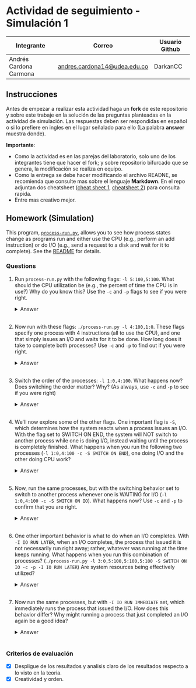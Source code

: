 # Actividad de seguimiento - Simulación 1

|Integrante|Correo|Usuario Github|
|---|---|---|
|Andrés Cardona Carmona|andres.cardona14@udea.edu.co|DarkanCC|

## Instrucciones

Antes de empezar a realizar esta actividad haga un **fork** de este repositorio y sobre este trabaje en la solución de las preguntas planteadas en la actividad de simulación. Las respuestas deben ser respondidas en español o si lo prefiere en ingles en el lugar señalado para ello (La palabra **answer** muestra donde).

**Importante**:
* Como la actividad es en las parejas del laboratorio, solo uno de los integrantes tiene que hacer el fork; y sobre repositorio bifurcado que se genera, la modificación se realiza en equipo.
* Como la entrega se debe hacer modificando el archivo READNE, se recomienda que consulte mas sobre el lenguaje **Markdown**. En el repo adjuntan dos cheatsheet ([cheat sheet 1](Markdown_Cheat_Sheet.pdf), [cheatsheet 2](markdown-cheatsheet.pdf)) para consulta rapida.
* Entre mas creativo mejor.

## Homework (Simulation)

This program, [`process-run.py`](process-run.py), allows you to see how process states change as programs run and either use the CPU (e.g., perform an add instruction) or do I/O (e.g., send a request to a disk and wait for it to complete). See the [README](https://github.com/remzi-arpacidusseau/ostep-homework/blob/master/cpu-intro/README.md) for details.

### Questions

1. Run `process-run.py` with the following flags: `-l 5:100,5:100`. What should the CPU utilization be (e.g., the percent of time the CPU is in use?) Why do you know this? Use the `-c` and `-p` flags to see if you were right.
   
   <details>
   <summary>Answer</summary>

   If we only use the flags `-l 5:100,5:100` the output will be like this:

   ```
   Process 0
     cpu
     cpu
     cpu
     cpu
     cpu

   Process 1
     cpu
     cpu
     cpu
     cpu
     cpu
   ```
   
   We know that the CPU is beign used a 100% of the time because the number 100 in the flag indicates that each one of the 5 instructions that the process is going to execute, have a 100% of chances to use the CPU, and when the CPU finishes running all the instructions of process 0, it will immediately start running instructions of the process 1.
   
   To confirm this, we use the flags `-l 5:100,5:100 -c -p` to see all the details like this:

   ```
   Time        PID: 0        PID: 1           CPU           IOs
     1        RUN:cpu         READY             1          
     2        RUN:cpu         READY             1          
     3        RUN:cpu         READY             1          
     4        RUN:cpu         READY             1          
     5        RUN:cpu         READY             1          
     6           DONE       RUN:cpu             1          
     7           DONE       RUN:cpu             1          
     8           DONE       RUN:cpu             1          
     9           DONE       RUN:cpu             1          
    10           DONE       RUN:cpu             1          

   Stats: Total Time 10
   Stats: CPU Busy 10 (100.00%)
   Stats: IO Busy  0 (0.00%)
   ```

   </details>
   <br>

2. Now run with these flags: `./process-run.py -l 4:100,1:0`. These flags specify one process with 4 instructions (all to use the CPU), and one that simply issues an I/O and waits for it to be done. How long does it take to complete both processes? Use `-c` and `-p` to find out if you were right. 
   
   <details>
   <summary>Answer</summary>

   When we run the program, we'll get this output:

   ```
   Process 0
     cpu
     cpu
     cpu
     cpu

   Process 1
     io
     io_done
   ```

   If you readed the documentation of `process.run.py`, you will know that every I/O operation takes 5 units of time (as default) to be done, and also when a process runs an I/O, the CPU uses 2 units of time, 1 for starting the I/O and 1 for finishing it. With all of this beign said, the total ammount of time used to complete both processes is 11 and is distributed like this:

   - 4 times to execute all 4 instructions of the first process.
   - 2 times to start and finish the I/O operation of the second process.
   - 5 times waiting for the I/O operation to finish (BLOCKED STATE).

   To check this answer, we run the flags `-l 4:100,1:0 -c -p` and get this:

   ```
   Time        PID: 0        PID: 1           CPU           IOs
     1        RUN:cpu         READY             1          
     2        RUN:cpu         READY             1          
     3        RUN:cpu         READY             1          
     4        RUN:cpu         READY             1          
     5           DONE        RUN:io             1          
     6           DONE       BLOCKED                           1
     7           DONE       BLOCKED                           1
     8           DONE       BLOCKED                           1
     9           DONE       BLOCKED                           1
    10           DONE       BLOCKED                           1
    11*          DONE   RUN:io_done             1          

   Stats: Total Time 11
   Stats: CPU Busy 6 (54.55%)
   Stats: IO Busy  5 (45.45%)
   ```

   </details>
   <br>

3. Switch the order of the processes: `-l 1:0,4:100`. What happens now? Does switching the order matter? Why? (As always, use `-c` and `-p` to see if you were right)
   
   <details>
   <summary>Answer</summary>

   If we switch orders we get this:

   ```
   Process 0
     io
     io_done

   Process 1
     cpu
     cpu
     cpu
     cpu
   ```

   Just like in the previous question, if you haven't read the documentation you will not know that the system is configured to switch between processes when the current process finishes or issues an I/O. Knowing this, the ammount of time used to finish is 7, and is distributed like this:

   - 2 times to start and finish the I/O.
   - 4 times to execute the instructions of the second process while the first process is BLOCKED for 5 times. They are beign executed simultaneously, one by the CPU and the other by the IOs.
   - 1 time remaining of process 0 beign BLOCKED.

   This way we are not only finshing process in less time, but we are also making a better use of our resources. The details are these:

   ```
   Time        PID: 0        PID: 1           CPU           IOs
     1         RUN:io         READY             1          
     2        BLOCKED       RUN:cpu             1             1
     3        BLOCKED       RUN:cpu             1             1
     4        BLOCKED       RUN:cpu             1             1
     5        BLOCKED       RUN:cpu             1             1
     6        BLOCKED          DONE                           1
     7*   RUN:io_done          DONE             1          

   Stats: Total Time 7
   Stats: CPU Busy 6 (85.71%)
   Stats: IO Busy  5 (71.43%)
   ```

   </details>
   <br>

4. We'll now explore some of the other flags. One important flag is `-S`, which determines how the system reacts when a process issues an I/O. With the flag set to SWITCH ON END, the system will NOT switch to another process while one is doing I/O, instead waiting until the process is completely finished. What happens when you run the following two processes (`-l 1:0,4:100 -c -S SWITCH ON END`), one doing I/O and the other doing CPU work?
   
   <details>
   <summary>Answer</summary>

   When we run the program wit the flag `-l 1:0,4:100 -c -S SWITCH_ON_END`, we get this:

   ```
   Time        PID: 0        PID: 1           CPU           IOs
     1         RUN:io         READY             1          
     2        BLOCKED         READY                           1
     3        BLOCKED         READY                           1
     4        BLOCKED         READY                           1
     5        BLOCKED         READY                           1
     6        BLOCKED         READY                           1
     7*   RUN:io_done         READY             1          
     8           DONE       RUN:cpu             1          
     9           DONE       RUN:cpu             1          
    10           DONE       RUN:cpu             1          
    11           DONE       RUN:cpu             1 
   ```

   We can see that we are not optimizing the use of our resources, because while process 0 is BLOCKED, the CPU is not doing anything while it could be executing instructions of process 1 which is READY.

   </details>
   <br>

5. Now, run the same processes, but with the switching behavior set to switch to another process whenever one is WAITING for I/O (`-l 1:0,4:100 -c -S SWITCH ON IO`). What happens now? Use `-c` and `-p` to confirm that you are right.
   
   <details>
   <summary>Answer</summary>
   Coloque aqui su respuerta
   </details>
   <br>

6. One other important behavior is what to do when an I/O completes. With `-I IO RUN LATER`, when an I/O completes, the process that issued it is not necessarily run right away; rather, whatever was running at the time keeps running. What happens when you run this combination of processes? (`./process-run.py -l 3:0,5:100,5:100,5:100 -S SWITCH ON IO -c -p -I IO RUN LATER`) Are system resources being effectively utilized?
   
   <details>
   <summary>Answer</summary>
   Coloque aqui su respuerta
   </details>
   <br>

7. Now run the same processes, but with `-I IO RUN IMMEDIATE` set, which immediately runs the process that issued the I/O. How does this behavior differ? Why might running a process that just completed an I/O again be a good idea?
   
   <details>
   <summary>Answer</summary>
   Coloque aqui su respuerta
   </details>
   <br>


### Criterios de evaluación
- [x] Despligue de los resultados y analisis claro de los resultados respecto a lo visto en la teoria.
- [x] Creatividad y orden.
